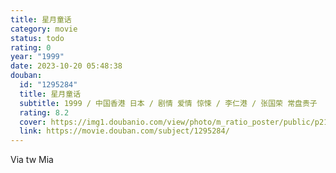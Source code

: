 ```yaml
---
title: 星月童话
category: movie
status: todo
rating: 0
year: "1999"
date: 2023-10-20 05:48:38
douban:
  id: "1295284"
  title: 星月童话
  subtitle: 1999 / 中国香港 日本 / 剧情 爱情 惊悚 / 李仁港 / 张国荣 常盘贵子
  rating: 8.2
  cover: https://img1.doubanio.com/view/photo/m_ratio_poster/public/p2157774740.jpg
  link: https://movie.douban.com/subject/1295284/
---
```


Via tw Mia 